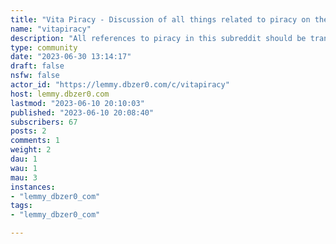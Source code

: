 ```yaml
---
title: "Vita Piracy - Discussion of all things related to piracy on the PS Vita" 
name: "vitapiracy"
description: "All references to piracy in this subreddit should be translated to game backups.Post guidelines; 1. If creating a game download thread, please include the title gameID and Dump Tool Version. 2. Be civil. 3. Piracy is bad, we advocate only backing up games which are already owned by you, the user. 4. The gerenal rules of reddit apply here but are not limited to; no doxxing, no threatening violence, etc. These actions will be met with an immediate ban 5. No selling links to game downloads. No asking people to pay for you to download and dump a game. No monetization links such as adfly or other revenue generating links. This will get you banned. 6. Direct links to downloads located on private servers (anything but a public file host) require mod approval. This includes sites which require a login and or password. 7. Links that require a password, have click thru links or that require a special account to access require mod approval. These would include Password ZIP files, Baidu links and linking to a secondary site that uses any of the previously mentioned features. Failure to get approval will get the links removed and you may lose posting privileges. 8. If you ask a question that is answered in the EVERYTHING YOU NEED TO KNOW thread, it will get be deleted. Repeated infractions may result in a ban. 9. Requests should be directed to the appropriate thread above. All low level requests (can someone dump, can I have this save) will be removed if not posted to the Megathreads. 10. Please try to keep posts Vita related please. There's no reason to be posting about 3DS or PS4 (unless it's somehow related to the Vita). 11. English only please."
type: community
date: "2023-06-30 13:14:17"
draft: false
nsfw: false
actor_id: "https://lemmy.dbzer0.com/c/vitapiracy"
host: lemmy.dbzer0.com
lastmod: "2023-06-10 20:10:03"
published: "2023-06-10 20:08:40"
subscribers: 67
posts: 2
comments: 1
weight: 2
dau: 1
wau: 1
mau: 3
instances:
- "lemmy_dbzer0_com"
tags: 
- "lemmy_dbzer0_com"

---
```


